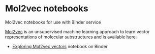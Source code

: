 # Mol2vec notebooks
Mol2vec notebooks for use with Binder service  

[Mol2vec](https://chemrxiv.org/articles/Mol2vec_Unsupervised_Machine_Learning_Approach_with_Chemical_Intuition/5513581) is an unsupervised machine learning approach to learn vector representations of molecular substructures and is available [here](https://github.com/samoturk/mol2vec).

* [Exploring Mol2vec vectors]([![Binder](https://mybinder.org/badge.svg)](https://mybinder.org/v2/gh/samoturk/mol2vec_notebooks/master?filepath=Notebooks%2FExploring_Mol2vec_vectors.ipynb)) notebook on Binder